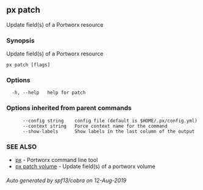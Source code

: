 ## px patch

Update field(s) of a Portworx resource

### Synopsis

Update field(s) of a Portworx resource

```
px patch [flags]
```

### Options

```
  -h, --help   help for patch
```

### Options inherited from parent commands

```
      --config string    config file (default is $HOME/.px/config.yml)
      --context string   Force context name for the command
      --show-labels      Show labels in the last column of the output
```

### SEE ALSO

* [px](px.md)	 - Portworx command line tool
* [px patch volume](px_patch_volume.md)	 - Update field(s) of a portworx volume

###### Auto generated by spf13/cobra on 12-Aug-2019
